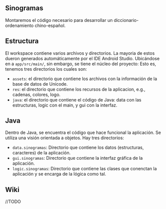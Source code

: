 ## Sinogramas
Montaremos el código necesario para desarrollar un diccionario-ordenamiento chino-español.

## Estructura

El workspace contiene varios archivos y directorios. La mayoria de estos dueron generados automáticamente por el IDE Android Studio.
Ubicándose en a `app/src/main/`, sin embargo, se tiene el núcleo del proyecto: Esto es, tenemos tres directorios los cuales son:

- `assets`: el directorio que contiene los archivos con la información de la base de datos de Unicode.
- `res`: el directorio que contiene los recursos de la aplicacion, e.g., cadenas, colores, logo.
- `java`: el directorio que contiene el código de Java: data con las estructuras, logic con el main, y gui con la interfaz.

## Java

Dentro de Java, se encuentra el código que hace funcional la aplicación. Se utiliza una visión orientada a objetos. Hay tres directorios:

- `data.sinogramas`: Directorio que contiene los datos (estructuras, caracteres) de la aplicación.
- `gui.sinogramas`: Directorio que contiene la interfaz gráfica de la aplicación.
- `logic.sinogramas`: Directorio que contiene las clases que conenctan la aplicación y se encarga de la lógica como tal.

## Wiki

//TODO
